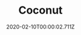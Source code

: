 ---
templateKey: blog-post
title: Coconut
type: Fruit
description: A seed of the coconut palm. It has many culinary uses.
featuredpost: false
date: 2020-02-10T00:00:02.711Z
featuredimage: /img/Coconut.png
sellPrice: 100
tags:
  - Spring
  - Summer
  - Fall
  - Winter
  - The Desert
  - Tom Kha Soup
  - Jelly
  - inedible
  - Haley
  - Linus
  - fruit
  - Exotic Foraging Bundle
  - Wine
---